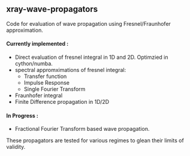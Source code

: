 ## xray-wave-propagators
Code for evaluation of wave propagation using Fresnel/Fraunhofer approximation. 

#### Currently implemented :
- Direct evaluation of fresnel integral in 1D and 2D. Optimzied in cython/numba. 
- spectral appromximations of fresnel integral:
  - Transfer function
  - Impulse Response
  - Single Fourier Transform
- Fraunhofer integral
- Finite Difference propagation in 1D/2D

#### In Progress :
- Fractional Fourier Transform based wave propagation.

These propagators are tested for various regimes to glean their limits of validity.
